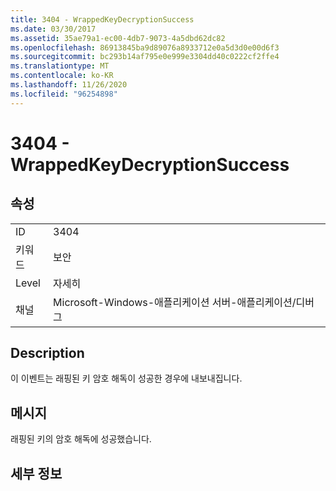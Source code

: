 ```yaml
---
title: 3404 - WrappedKeyDecryptionSuccess
ms.date: 03/30/2017
ms.assetid: 35ae79a1-ec00-4db7-9073-4a5dbd62dc82
ms.openlocfilehash: 86913845ba9d89076a8933712e0a5d3d0e00d6f3
ms.sourcegitcommit: bc293b14af795e0e999e3304dd40c0222cf2ffe4
ms.translationtype: MT
ms.contentlocale: ko-KR
ms.lasthandoff: 11/26/2020
ms.locfileid: "96254898"
---
```

# <a name="3404---wrappedkeydecryptionsuccess"></a>3404 - WrappedKeyDecryptionSuccess

## <a name="properties"></a>속성  
  
|||  
|-|-|  
|ID|3404|  
|키워드|보안|  
|Level|자세히|  
|채널|Microsoft-Windows-애플리케이션 서버-애플리케이션/디버그|  
  
## <a name="description"></a>Description  

 이 이벤트는 래핑된 키 암호 해독이 성공한 경우에 내보내집니다.  
  
## <a name="message"></a>메시지  

 래핑된 키의 암호 해독에 성공했습니다.  
  
## <a name="details"></a>세부 정보
